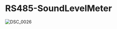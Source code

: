# RS485-SoundLevelMeter
![DSC_0026](https://user-images.githubusercontent.com/117228370/230679622-b180445f-952b-444e-851a-6f262a6b01af.JPG)
